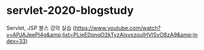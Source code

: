 # servlet-2020-blogstudy
Servlet, JSP 블스 강의 실습 (https://www.youtube.com/watch?v=APJAJeePl4g&amp;list=PLieE0qnqO2kTyzAlsvxzoulHVISvO8zA9&amp;index=33)
